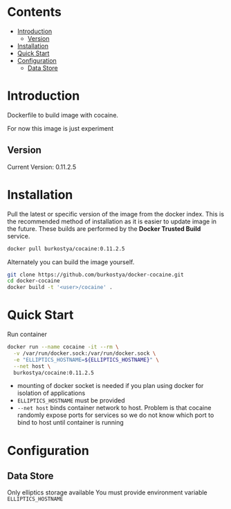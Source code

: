 # Contents
- [Introduction](#introduction)
    - [Version](#version)
- [Installation](#installation)
- [Quick Start](#quick-start)
- [Configuration](#configuration)
    - [Data Store](#data-store)

# Introduction
Dockerfile to build image with cocaine.

For now this image is just experiment

## Version
Current Version: 0.11.2.5

# Installation

Pull the latest or specific version of the image from the docker index.
This is the recommended method of installation as it is easier to update image
in the future.
These builds are performed by the **Docker Trusted Build** service.

```bash
docker pull burkostya/cocaine:0.11.2.5
```

Alternately you can build the image yourself.

```bash
git clone https://github.com/burkostya/docker-cocaine.git
cd docker-cocaine
docker build -t '<user>/cocaine' .
```

# Quick Start
Run container

```bash
docker run --name cocaine -it --rm \
  -v /var/run/docker.sock:/var/run/docker.sock \
  -e "ELLIPTICS_HOSTNAME=${ELLIPTICS_HOSTNAME}" \
  --net host \
  burkostya/cocaine:0.11.2.5
```

- mounting of docker socket is needed if you plan using docker
for isolation of applications
- `ELLIPTICS_HOSTNAME` must be provided
- `--net host` binds container network to host.
Problem is that cocaine randomly expose ports for services
so we do not know which port to bind to host until container is running

# Configuration

## Data Store

Only elliptics storage available
You must provide environment variable `ELLIPTICS_HOSTNAME`
